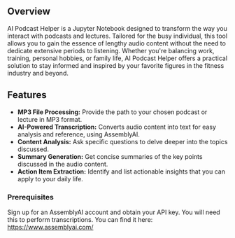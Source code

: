 ## Overview

AI Podcast Helper is a Jupyter Notebook designed to transform the way you interact with podcasts and lectures. Tailored for the busy individual, this tool allows you to gain the essence of lengthy audio content without the need to dedicate extensive periods to listening. Whether you're balancing work, training, personal hobbies, or family life, AI Podcast Helper offers a practical solution to stay informed and inspired by your favorite figures in the fitness industry and beyond.

## Features

- **MP3 File Processing:** Provide the path to your chosen podcast or lecture in MP3 format.
- **AI-Powered Transcription:** Converts audio content into text for easy analysis and reference, using AssemblyAI.
- **Content Analysis:** Ask specific questions to delve deeper into the topics discussed.
- **Summary Generation:** Get concise summaries of the key points discussed in the audio content.
- **Action Item Extraction:** Identify and list actionable insights that you can apply to your daily life.

### Prerequisites

Sign up for an AssemblyAI account and obtain your API key. You will need this to perform transcriptions. You can find it here: https://www.assemblyai.com/ 


